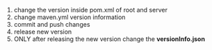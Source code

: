 1) change the version inside pom.xml of root and server
2) change maven.yml version information
3) commit and push changes
4) release new version
5) ONLY after releasing the new version change the **versionInfo.json**
